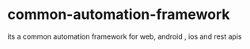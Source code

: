 # common-automation-framework
its a common automation framework for web, android , ios and rest apis
